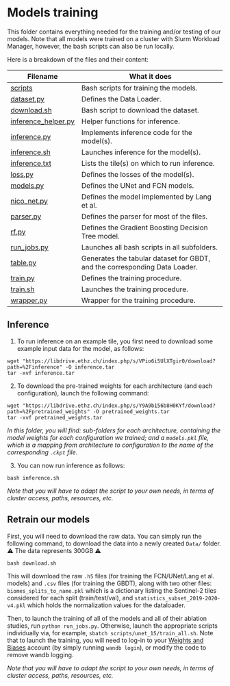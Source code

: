 # Models training

This folder contains everything needed for the training and/or testing of our models. Note that all models were trained on a cluster with Slurm Workload Manager, however, the bash scripts can also be run locally.


Here is a breakdown of the files and their content:

| Filename | What it does |
|----------|----------|
| [scripts](scripts) | Bash scripts for training the models. |
| [dataset.py](dataset.py) | Defines the Data Loader. |
| [download.sh](download.sh) | Bash script to download the dataset. |
| [inference_helper.py](inference_helper.py) | Helper functions for inference. |
| [inference.py](inference.py) | Implements inference code for the model(s). |
| [inference.sh](inference.sh) | Launches inference for the model(s). |
| [inference.txt](inference.txt) | Lists the tile(s) on which to run inference. |
| [loss.py](loss.py) | Defines the losses of the model(s). |
| [models.py](models.py) | Defines the UNet and FCN models. |
| [nico_net.py](nico_net.py) | Defines the model implemented by Lang et al. |
| [parser.py](parser.py) | Defines the parser for most of the files. |
| [rf.py](rf.py) | Defines the Gradient Boosting Decision Tree model. |
| [run_jobs.py](run_jobs.py) | Launches all bash scripts in all subfolders. |
| [table.py](table.py) | Generates the tabular dataset for GBDT, and the corresponding Data Loader. |
| [train.py](train.py) | Defines the training procedure. |
| [train.sh](train.sh) | Launches the training procedure. |
| [wrapper.py](wrapper.py) | Wrapper for the training procedure. |


## Inference

1) To run inference on an example tile, you first need to download some example input data for the model, as follows:
```
wget "https://libdrive.ethz.ch/index.php/s/VPio6i5UlXTgir0/download?path=%2Finference" -O inference.tar
tar -xvf inference.tar
```

2) To download the pre-trained weights for each architecture (and each configuration), launch the following command:
```
wget "https://libdrive.ethz.ch/index.php/s/Y9A9b156b8H0KYf/download?path=%2Fpretrained_weights" -O pretrained_weights.tar
tar -xvf pretrained_weights.tar
```
*In this folder, you will find: sub-folders for each architecture, containing the model weights for each configuration we trained; and a `models.pkl` file, which is a mapping from architecture to configuration to the name of the corresponding `.ckpt` file.*

3) You can now run inference as follows:
```
bash inference.sh
```
*Note that you will have to adapt the script to your own needs, in terms of cluster access, paths, resources, etc.*

## Retrain our models
First, you will need to download the raw data. You can simply run the following command, to download the data into a newly created `Data/` folder. :warning:	The data represents 300GB :warning:	
```
bash download.sh
```
This will download the raw `.h5` files (for training the FCN/UNet/Lang et al. models) and `.csv` files (for training the GBDT), along with two other files: `biomes_splits_to_name.pkl` which is a dictionary listing the Sentinel-2 tiles considered for each split (train/test/val), and `statistics_subset_2019-2020-v4.pkl` which holds the normalization values for the dataloader.

Then, to launch the training of all of the models and all of their ablation studies, run `python run_jobs.py`. Otherwise, launch the appropriate scripts individually via, for example, `sbatch scripts/unet_15/train_all.sh`. Note that to launch the training, you will need to log-in to your [Weights and Biases](https://wandb.ai/home) account (by simply running `wandb login`), or modify the code to remove wandb logging.

*Note that you will have to adapt the script to your own needs, in terms of cluster access, paths, resources, etc.*
